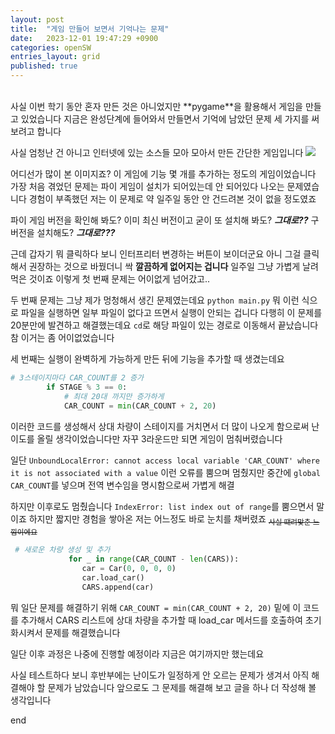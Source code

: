 ```yaml
---
layout: post
title:  "게임 만들어 보면서 기억나는 문제"
date:   2023-12-01 19:47:29 +0900
categories: openSW
entries_layout: grid
published: true
---
```

<br>
사실 이번 학기 동안 혼자 만든 것은 아니었지만 **pygame**을 활용해서 게임을 만들고 있었습니다
지금은 완성단계에 들어와서 만들면서 기억에 남았던 문제 세 가지를 써보려고 합니다

사실 엄청난 건 아니고 인터넷에 있는 소스들 모아 모아서 만든 간단한 게임입니다
<img src = "https://raw.githubusercontent.com/SKHU-OSS-2023-2/pygame-avoid-car/main/image.png?token=GHSAT0AAAAAACG5ZS5ZE3NTVLRWTFZ6U3FMZLMK5MQ"/>

어디선가 많이 본 이미지죠? 이 게임에 기능 몇 개를 추가하는 정도의 게임이었습니다
가장 처음 겪었던 문제는 파이 게임이 설치가 되어있는데 안 되어있다 나오는 문제였습니다
경험이 부족했던 저는 이 문제로 약 일주일 동안 안 건드려본 것이 없을 정도였죠

파이 게임 버전을 확인해 봐도? 이미 최신 버전이고
굳이 또 설치해 봐도? ***그대로??***
구 버전을 설치해도? ***그대로???***

근데 갑자기 뭐 클릭하다 보니 인터프리터 변경하는 버튼이 보이더군요 아니 그걸 클릭해서 권장하는 것으로 바꿨더니 싹 **깔끔하게 없어지는 겁니다** 일주일 그냥 가볍게 날려먹은 것이죠
이렇게 첫 번째 문제는 어이없게 넘어갔고..

두 번째 문제는 그냥 제가 멍청해서 생긴 문제였는데요
`python main.py` 뭐 이런 식으로 파일을 실행하면 일부 파일이 없다고 뜨면서 실행이 안되는 겁니다
다행히 이 문제를 20분만에 발견하고 해결했는데요 `cd`로 해당 파일이 있는 경로로 이동해서 끝났습니다 참 이거는 좀 어이없었습니다

세 번째는 실행이 완벽하게 가능하게 만든 뒤에 기능을 추가할 때 생겼는데요

``` python
# 3스테이지마다 CAR_COUNT를 2 증가
        if STAGE % 3 == 0:
            # 최대 20대 까지만 증가하게
            CAR_COUNT = min(CAR_COUNT + 2, 20)
```
이러한 코드를 생성해서 상대 차량이 스테이지를 거치면서 더 많이 나오게 함으로써 난이도를 올릴 생각이었습니다만
자꾸 3라운드만 되면 게임이 멈춰버렸습니다

일단 `UnboundLocalError: cannot access local variable 'CAR_COUNT' where it is not associated with a value` 이런 오류를 뿜으며 멈췄지만
중간에 `global CAR_COUNT`를 넣으며 전역 변수임을 명시함으로써 가볍게 해결

하지만 이후로도 멈췄습니다
`IndexError: list index out of range`를 뿜으면서 말이죠
하지만 짧지만 경험을 쌓아온 저는 어느정도 바로 눈치를 채버렸죠
<sub>~~사실 떄려맞춘 느낌이에요~~</sub>

```python
 # 새로운 차량 생성 및 추가
             for _ in range(CAR_COUNT - len(CARS)):
                car = Car(0, 0, 0, 0)
                car.load_car()
                CARS.append(car)
```
뭐 일단 문제를 해결하기 위해 `CAR_COUNT = min(CAR_COUNT + 2, 20)` 밑에 이 코드를 추가해서
CARS 리스트에 상대 차량을 추가할 때 load_car 메서드를 호출하여 초기화시켜서 문제를 해결했습니다

일단 이후 과정은 나중에 진행할 예정이라 지금은 여기까지만 했는데요 

사실 테스트하다 보니 후반부에는 난이도가 일정하게 안 오르는 문제가 생겨서 아직 해결해야 할 문제가 남았습니다 앞으로도 그 문제를 해결해 보고 글을 하나 더 작성해 볼 생각입니다

end
